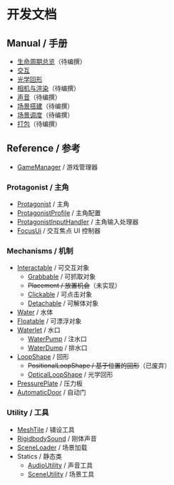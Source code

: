 # 开发文档

## Manual / 手册

- [生命周期总览](manual/life-cycle-overview.md)（待编撰）
- [交互](manual/interaction.md)
- [光学回形](manual/optical-loopshape.md)
- [相机与渲染](manual/camera-and-rendering.md)（待编撰）
- [声音](manual/audio.md)（待编撰）
- [场景搭建](manual/architecture.md)（待编撰）
- [场景调度](manual/scene-management.md)（待编撰）
- [打包](manual/building.md)（待编撰）

## Reference / 参考

- [GameManager](reference/GameManager.md) / 游戏管理器

### Protagonist / 主角

- [Protagonist](reference/Protagonist.md) / 主角
- [ProtagonistProfile](reference/ProtagonistProfile.md) / 主角配置
- [ProtagonistInputHandler](reference/ProtagonistInputHandler.md) / 主角输入处理器
- [FocusUi](reference/FocusUi.md) / 交互焦点 UI 控制器

### Mechanisms / 机制

- [Interactable](reference/Interactable.md) / 可交互对象
	- [Grabbable](reference/Grabbable.md) / 可抓取对象
	- ~~Placement / 放置机会~~（未实现）
	- [Clickable](reference/Clickable.md) / 可点击对象
	- [Detachable](reference/Detachable.md) / 可解体对象
- [Water](reference/Water.md) / 水体
- [Floatable](reference/Floatable.md) / 可漂浮对象
- [Waterlet](reference/Waterlet.md) / 水口
	- [WaterPump](reference/WaterPump.md) / 注水口
	- [WaterDump](reference/WaterDump.md) / 排水口
- [LoopShape](reference/LoopShape.md) / 回形
	- ~~PositionalLoopShape / 基于位置的回形~~（已废弃）
	- [OpticalLoopShape](reference/OpticalLoopShape.md) / 光学回形
- [PressurePlate](reference/PressurePlate.md) / 压力板
- [AutomaticDoor](reference/AutomaticDoor.md) / 自动门

### Utility / 工具

- [MeshTile](reference/MeshTile.md) / 铺设工具
- [RigidbodySound](reference/RigidbodySound.md) / 刚体声音
- [SceneLoader](reference/SceneLoader.md) / 场景加载
- Statics / 静态类
	- [AudioUtility](reference/AudioUtility.md) / 声音工具
	- [SceneUtility](reference/SceneUtility.md) / 场景工具